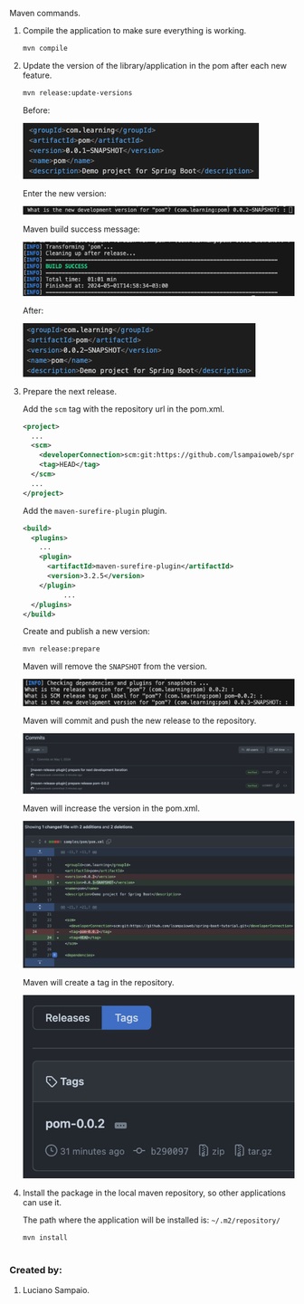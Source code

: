 Maven commands.

1. Compile the application to make sure everything is working.

    ```bash
    mvn compile
    ```

1. Update the version of the library/application in the pom after each new feature.

    ```bash
    mvn release:update-versions
    ```

    Before:

    ![02-version-0-0-1-snapshot](../images/maven/02-version-0-0-1-snapshot.png "02-version-0-0-1-snapshot")

    Enter the new version:

    ![01-choose-version](../images/maven/01-choose-version.png "01-choose-version")

    Maven build success message:

    ![04-version-0-0-2-snapshot-build](../images/maven/04-version-0-0-2-snapshot-build.png "04-version-0-0-2-snapshot-build")

    After:

    ![03-version-0-0-2-snapshot](../images/maven/03-version-0-0-2-snapshot.png "03-version-0-0-2-snapshot")

1. Prepare the next release.

    Add the `scm` tag with the repository url in the pom.xml.
    ```xml
    <project>
      ...
      <scm>
        <developerConnection>scm:git:https://github.com/lsampaioweb/spring-boot-tutorial.git</developerConnection>
        <tag>HEAD</tag>
      </scm>
      ...
    </project>
    ```

    Add the `maven-surefire-plugin` plugin.
    ```xml
    <build>
      <plugins>
        ...
        <plugin>
          <artifactId>maven-surefire-plugin</artifactId>
          <version>3.2.5</version>
        </plugin>
              ...
      </plugins>
    </build>
    ```

    Create and publish a new version:

    ```bash
    mvn release:prepare
    ```

    Maven will remove the `SNAPSHOT` from the version.

    ![05-new-release](../images/maven/05-new-release.png "05-new-release")


    Maven will commit and push the new release to the repository.

    ![06-commits](../images/maven/06-commits.png "06-commits")

    Maven will increase the version in the pom.xml.

    ![07-commits-new-version](../images/maven/07-commits-new-version.png "07-commits-new-version")

    Maven will create a tag in the repository.

    ![08-new-tag](../images/maven/08-new-tag.png "08-new-tag")


1. Install the package in the local maven repository, so other applications can use it.

    The path where the application will be installed is: `~/.m2/repository/`
    ```bash
    mvn install
    ```


#
### Created by:

1. Luciano Sampaio.
